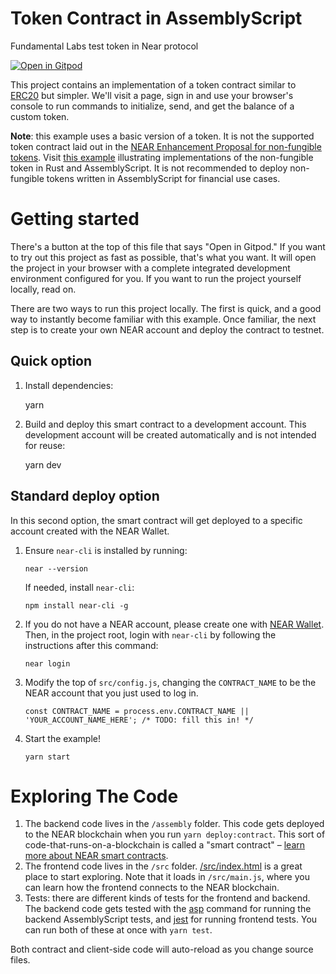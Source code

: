 Token Contract in AssemblyScript
================================
Fundamental Labs test token in Near protocol

[![Open in Gitpod](https://gitpod.io/button/open-in-gitpod.svg)](https://gitpod.io/#https://github.com/near-examples/token-contract-as)

<!-- MAGIC COMMENT: DO NOT DELETE! Everything above this line is hidden on NEAR Examples page -->

This project contains an implementation of a token contract similar to [ERC20](https://theethereum.wiki/w/index.php/ERC20_Token_Standard) but simpler. We'll visit a page, sign in and use your browser's console to run commands to initialize, send, and get the balance of a custom token.

**Note**: this example uses a basic version of a token. It is not the supported token contract laid out in the [NEAR Enhancement Proposal for non-fungible tokens](https://github.com/nearprotocol/NEPs/pull/4).
Visit [this example](https://github.com/near-examples/NFT) illustrating implementations of the non-fungible token in Rust and AssemblyScript. It is not recommended to deploy non-fungible tokens written in AssemblyScript for financial use cases.


Getting started
===============

There's a button at the top of this file that says "Open in Gitpod." If you want to try out this project as fast as possible, that's what you want. It will open the project in your browser with a complete integrated development environment configured for you. If you want to run the project yourself locally, read on.

There are two ways to run this project locally. The first is quick, and a good way to instantly become familiar with this example. Once familiar, the next step is to create your own NEAR account and deploy the contract to testnet.


Quick option
---------------

1. Install dependencies:

    yarn

2. Build and deploy this smart contract to a development account. This development account will be created automatically and is not intended for reuse:

    yarn dev


Standard deploy option
----------------------

In this second option, the smart contract will get deployed to a specific account created with the NEAR Wallet.

1. Ensure `near-cli` is installed by running:

       near --version

   If needed, install `near-cli`:

       npm install near-cli -g

2. If you do not have a NEAR account, please create one with [NEAR Wallet](https://wallet.nearprotocol.com). Then, in the project root, login with `near-cli` by following the instructions after this command:

       near login

3. Modify the top of `src/config.js`, changing the `CONTRACT_NAME` to be the NEAR account that you just used to log in.

       const CONTRACT_NAME = process.env.CONTRACT_NAME || 'YOUR_ACCOUNT_NAME_HERE'; /* TODO: fill this in! */

4. Start the example!

       yarn start


Exploring The Code
==================

1. The backend code lives in the `/assembly` folder. This code gets deployed to
   the NEAR blockchain when you run `yarn deploy:contract`. This sort of
   code-that-runs-on-a-blockchain is called a "smart contract" – [learn more
   about NEAR smart contracts][smart contract docs].
2. The frontend code lives in the `/src` folder.
   [/src/index.html](/src/index.html) is a great place to start exploring. Note
   that it loads in `/src/main.js`, where you can learn how the frontend
   connects to the NEAR blockchain.
3. Tests: there are different kinds of tests for the frontend and backend. The
   backend code gets tested with the [asp] command for running the backend
   AssemblyScript tests, and [jest] for running frontend tests. You can run
   both of these at once with `yarn test`.

Both contract and client-side code will auto-reload as you change source files.

  [smart contract docs]: https://docs.nearprotocol.com/docs/roles/developer/contracts/assemblyscript
  [asp]: https://www.npmjs.com/package/@as-pect/cli
  [jest]: https://jestjs.io/
